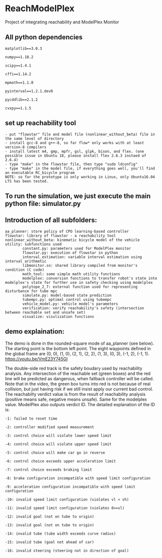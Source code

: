 # ReachModelPlex
Project of integrating reachability and ModelPlex Monitor

## All python dependencies

    matplotlib==3.0.3

    numpy==1.18.2

    scipy==1.4.1

    cffi==1.14.2

    mpmath==1.1.0

    pyinterval==1.2.1.dev0

    pycddlib==2.1.2

    cvxpy==1.1.5

## set up reachability tool
    - put "flowstar" file and model file (nonlinear_without_beta) file in the same level of directory
    - install gcc-8 and g++-8, so far flow* only works with at least version-8 compilers
    - install latest m4, gmp, mpfr, gsl, glpk, bison, and flex. (one possible issue in Ubuntu 18, please install flex 2.6.3 instaed of 2.6.4)
    - type "make" in the flowstar file, then type "sudo ldconfig"
    - type "make" in the model file, if everything goes well, you'll find an executable RC_bicycle program
    NOTE: so far the prototype is only working in Linux, only Ubuntu16.04 LTS has been tested.

## To run the simulation, we just execute the main python file: simulator.py

## Introduction of all subfolders:
    aa_planner: store policy of CPO learning-based controller
    flowstar: library of flowstar - a reachability tool
    nonlinear_without_beta: kinematic bicycle model of the vehicle
    utility: subfunctions used
            constant.py: parameters used for ModelPlex monitor
            flowstar.py: execution of flowstar in python
            interval_estimation: variable interval estimation using interval arithmetic
            libmonitor.so: shared library compiled from monitor's condition (C code)
            math_tool: some simple math utility functions
            modelplex: conversion functions to transfer robot's state into modelplex's state for further use in safety checking using modelplex
            polytope_2_7: external function used for representing disturbance for tube mpc
            simulate.py: model-based state prediction
            tubempc.py: optimal control using tubempc
            vehicle_model.py: vehicle model's parameters
            verification: verify reachability's safety (intersection between reachable set and unsafe set)
            visualize: visulization functions
            
## demo explaination:
The demo is done in the rounded-square mode of aa_planner (see below). The starting point is the bottom left point. The eight waypoints defined in the global     frame are (0, 0), (1, 0), (2, 1), (2, 2), (1, 3), (0, 3), (-1, 2), (-1, 1). https://youtu.be/VmE23Y745GI

The double-side red track is the safety boudary used by reachability analysis. Any intersection of the reachable set (green boxes) and the red line will be       predicted as dangerous, when fallback controller will be called. Note that in the video, the green box turns into red is not because of real collision, but       just having risk if we still insist apply our current bad control. The reachabilty verdict value is from the result of reachability analysis (positive means       safe, negative means unsafe). Same for the modelplex value. ModelPlex also outputs verdict ID. The detailed explanation of the ID is:
    
    -1: failed to reset time
    
    -2: controller modified speed measurement
    
    -3: control choice will violate lower speed limit
    
    -4: control choice will violate upper speed limit
    
    -5: control choice will make car go in reverse
    
    -6: control choice exceeds upper acceleration limit
    
    -7: control choice exceeds braking limit
    
    -8: brake configuration incompatible with speed limit configuration
    
    -9: acceleration configuration incompatible with speed limit configuration
    
    -10: invalid speed limit configuration (violates vl < vh)
    
    -11: invalid speed limit configuration (violates 0<=vl)
    
    -12: invalid goal (not on tube to origin)
    
    -13: invalid goal (not on tube to origin)
    
    -14: invalid tube (tube width exceeds curve radius)
    
    -15: invalid tube (goal not ahead of car)
    
    -16: invalid steering (steering not in direction of goal)
    
